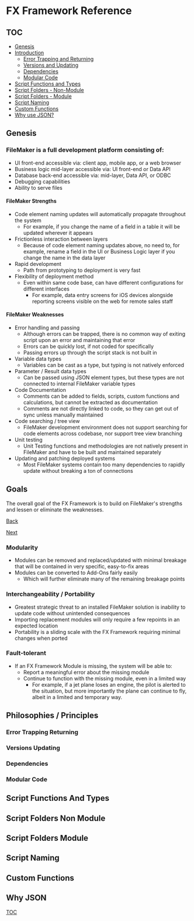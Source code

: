 # FX Framework Reference

## TOC

- [Genesis](#Genesis)
- [Introduction](##Introduction)
  - [Error Trapping and Returning](#Error-Trapping-Returning)
  - [Versions and Updating](#Versions-Updating)
  - [Dependencies](#Dependencies)
  - [Modular Code](#Modular-Code)
- [Script Functions and Types](#Script-Functions-And-Types)
- [Script Folders - Non-Module](#Script-Folders-Non-Module)
- [Script Folders - Module](#Script-Folders-Module)
- [Script Naming](#Script-Naming)
- [Custom Functions](#Custom-Functions)
- [Why use JSON?](#Why-JSON)

## Genesis

### FileMaker is a full development platform consisting of:

- UI front-end accessible via: client app, mobile app, or a web browser
- Business logic mid-layer accessible via: UI front-end or Data API
- Database back-end accessible via: mid-layer, Data API, or ODBC
- Debugging capabilities
- Ability to serve files

#### FileMaker Strengths
- Code element naming updates will automatically propagate throughout the system
  - For example, if you change the name of a field in a table it will be updated wherever it appears 
- Frictionless interaction between layers
  - Because of code element naming updates above, no need to, for example, rename a field in the UI or Business Logic layer if you change the name in the data layer
- Rapid development
  - Path from prototyping to deployment is very fast
- Flexibility of deployment method
  - Even within same code base, can have different configurations for different interfaces
    - For example, data entry screens for iOS devices alongside reporting screens visible on the web for remote sales staff 

#### FileMaker Weaknesses
- Error handling and passing
  - Although errors can be trapped, there is no common way of exiting script upon an error and maintaining that error
  - Errors can be quickly lost, if not coded for specifically
  - Passing errors up through the script stack is not built in
- Variable data types
  - Variables can be cast as a type, but typing is not natively enforced
- Parameter / Result data types
  - Can be passed using JSON element types, but these types are not connected to internal FileMaker variable types 
- Code Documentation
  - Comments can be added to fields, scripts, custom functions and calculations, but cannot be extracted as documentation
  - Comments are not directly linked to code, so they can get out of sync unless manually maintained
- Code searching / tree view
  - FileMaker development environment does not support searching for code elements across codebase, nor support tree view branching
- Unit testing 
  - Unit Testing functions and methodologies are not natively present in FileMaker and have to be built and maintained separately
- Updating and patching deployed systems
  - Most FileMaker systems contain too many dependencies to rapidly update without breaking a ton of connections


## Goals

The overall goal of the FX Framework is to build on FileMaker's strengths and lessen or eliminate the weaknesses.

[Back](#toc)

[Next](###modularity)

### Modularity
  - Modules can be removed and replaced/updated with minimal breakage that will be contained in very specific, easy-to-fix areas
  - Modules can be converted to Add-Ons fairly easily
    - Which will further eliminate many of the remaining breakage points

### Interchangeability / Portability 
  - Greatest strategic threat to an installed FileMaker solution is inability to update code without unintended consequences
  - Importing replacement modules will only require a few repoints in an expected location
  - Portability is a sliding scale with the FX Framework requiring minimal changes when ported

### Fault-tolerant
  - If an FX Framework Module is missing, the system will be able to:
    - Report a meaningful error about the missing module
    - Continue to function with the missing module, even in a limited way 
      - For example, if a jet plane loses an engine, the pilot is alerted to the situation, but more importantly the plane can continue to fly, albeit in a limited and temporary way.


## Philosophies / Principles

### Error Trapping Returning
### Versions Updating
### Dependencies
### Modular Code
## Script Functions And Types
## Script Folders Non Module
## Script Folders Module
## Script Naming
## Custom Functions
## Why JSON
[TOC](##toc)
